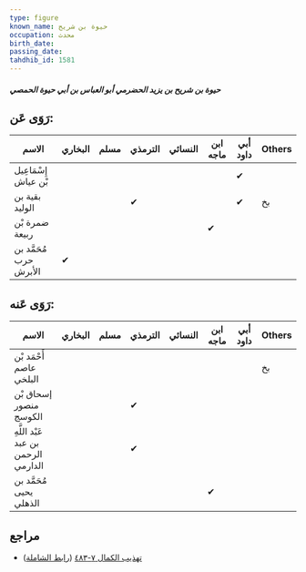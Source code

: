 ```yaml
---
type: figure
known_name: حيوة بن شريح
occupation: محدث
birth_date:
passing_date:
tahdhib_id: 1581
---
```

##### حيوة بن شريح بن يزيد الحضرمي أبو العباس بن أبي حيوة الحمصي

## رَوَى عَن:
| الاسم                  | البخاري | مسلم | الترمذي | النسائي | ابن ماجه | أبي داود | Others |
| ---------------------- | ------- | ---- | ------- | ------- | -------- | -------- | ------ |
| إِسْمَاعِيل بْن عياش   |         |      |         |         |          | ✔        |        |
| بقية بن الوليد         |         |      | ✔       |         |          | ✔        | بخ     |
| ضمرة بْن ربيعة         |         |      |         |         | ✔        |          |        |
| مُحَمَّد بن حرب الأبرش | ✔       |      |         |         |          |          |        |
## رَوَى عَنه:
| الاسم                               | البخاري | مسلم | الترمذي | النسائي | ابن ماجه | أبي داود | Others |
| ----------------------------------- | ------- | ---- | ------- | ------- | -------- | -------- | ------ |
| أَحْمَد بْن عاصم البلخي             |         |      |         |         |          |          | بخ     |
| إسحاق بْن منصور الكوسج              |         |      | ✔       |         |          |          |        |
| عَبْد اللَّهِ بن عبد الرحمن الدارمي |         |      | ✔       |         |          |          |        |
| مُحَمَّد بن يحيى الذهلي             |         |      |         |         | ✔        |          |        |
## مراجع
- [تهذيب الكمال ٧-٤٨٣](obsidian://open?vault=Tahdhib-al-Kamal&file=Figures/١٥٨١-حيوة%20بن%20شريح%20بن%20يزيد%20الحضرمي%20أبو%20العباس%20بن%20أبي%20حيوة%20الحمصي) ([رابط الشاملة](https://shamela.ws/book/3722/3705))